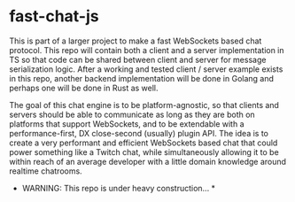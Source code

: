 # fast-chat-js

This is part of a larger project to make a fast WebSockets based chat protocol. 
This repo will contain both a client and a server implementation in TS so that code can be shared between client and server for message serialization logic.
After a working and tested client / server example exists in this repo, another backend implementation will be done in Golang and perhaps one will be done in Rust as well.

The goal of this chat engine is to be platform-agnostic, so that clients and servers should be able to communicate as long as they are both on platforms that support WebSockets,
and to be extendable with a performance-first, DX close-second (usually) plugin API. The idea is to create a very performant and efficient WebSockets based chat that could power
something like a Twitch chat, while simultaneously allowing it to be within reach of an average developer with a little domain knowledge around realtime chatrooms.

* WARNING: This repo is under heavy construction... *
